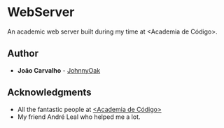 # WebServer
An academic web server built during my time at <Academia de Código>.

## Author
* **João Carvalho** - [JohnnyOak](https://github.com/JohnnyOak85)

## Acknowledgments
* All the fantastic people at [<Academia de Código>](https://www.academiadecodigo.org/)
* My friend André Leal who helped me a lot.